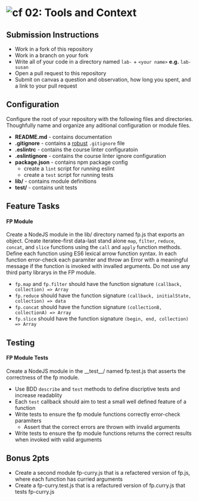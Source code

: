 ![cf](https://i.imgur.com/7v5ASc8.png) 02: Tools and Context
======

## Submission Instructions
* Work in a fork of this repository
* Work in a branch on your fork
* Write all of your code in a directory named `lab-` + `<your name>` **e.g.** `lab-susan`
* Open a pull request to this repository
* Submit on canvas a question and observation, how long you spent, and a link to your pull request

## Configuration 
Configure the root of your repository with the following files and directories. Thoughfully name and organize any aditional configuration or module files.
* **README.md** - contains documentation
* **.gitignore** - contains a [robust](http://gitignore.io) `.gitignore` file 
* **.eslintrc** - contains the course linter configuratoin
* **.eslintignore** - contains the course linter ignore configuration
* **package.json** - contains npm package config
  * create a `lint` script for running eslint
  * create a `test` script for running tests
* **lib/** - contains module definitions
* **__test__/** - contains unit tests

## Feature Tasks
#### FP Module
Create a NodeJS module in the lib/ directory named fp.js that exports an object. Create iteratee-first data-last stand alone `map`, `filter`, `reduce`, `concat`, and `slice` functions using the `call` and `apply` function methods. Define each function using ES6 lexical arrow function syntax. In each function error-check each paramiter and throw an Error with a meaningful message if the function is invoked with invalled arguments. Do not use any third party librarys in the FP module.

* `fp.map` and `fp.filter` should have the function signature `(callback, collection) => Array`
* `fp.reduce` should have the function signature `(callback, initialState, collection) => data`
* `fp.concat` should have the function signature `(collectionB, collectionA) => Array`
* `fp.slice` should have the function signature `(begin, end, collection) => Array`

## Testing
#### FP Module Tests
Create a NodeJS module in the \_\_test\_\_/ named fp.test.js that asserts the correctness of the fp module.  

* Use BDD `describe` and `test` methods to define discriptive tests and increase readablity
* Each `test` callback should aim to test a small well defined feature of a function
* Write tests to ensure the fp module functions correctly error-check paramiters
  * Assert that the correct errors are thrown with invalid arguments
* Write tests to ensure the fp module functions returns the correct results when invoked with valid arguments

## Bonus 2pts
* Create a second module fp-curry.js that is a refactered version of fp.js, where each function has curried arguments
* Create a fp-curry.test.js that is a refactured version of fp.curry.js that tests fp-curry.js
